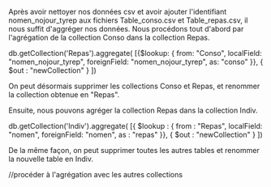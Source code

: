 Après avoir nettoyer nos données csv et avoir ajouter l'identifiant nomen_nojour_tyrep aux fichiers Table_conso.csv et Table_repas.csv, il nous suffit d'aggréger nos données.
Nous procédons tout d'abord par l'agrégation de la collection Conso dans la collection Repas.

db.getCollection('Repas').aggregate(
[{$lookup:
     {
       from: "Conso",
       localField: "nomen_nojour_tyrep",
       foreignField: "nomen_nojour_tyrep",
       as: "conso"
     }},
   { $out : "newCollection" }
   ])
 
On peut désormais supprimer les collections Conso et Repas, et renommer la collection obtenue en "Repas".
 
Ensuite, nous pouvons agréger la collection Repas dans la collection Indiv.
 
db.getCollection('Indiv').aggregate(
[{
    $lookup : {
        from : "Repas",
        localField: "nomen",
        foreignField: "nomen",
        as : "repas"
    }},
    { $out : "newCollection" }
])

De la même façon, on peut supprimer toutes les autres tables et renommer la nouvelle table en Indiv.

//procéder à l'agrégation avec les autres collections
